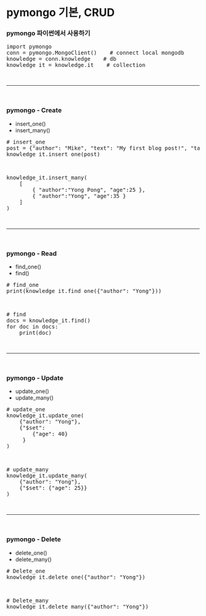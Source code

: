 # pymongo 기본, CRUD

### pymongo 파이썬에서 사용하기

<pre>
import pymongo
conn = pymongo.MongoClient()    # connect local mongodb
knowledge = conn.knowledge    # db
knowledge_it = knowledge.it    # collection
</pre>

<br>

---

</br>

### pymongo - Create

- insert_one()
- insert_many()

<pre>
# insert_one
post = {"author": "Mike", "text": "My first blog post!", "tags": ["mongodb", "python", "pymongo"] }
knowledge_it.insert_one(post)
</pre>

<br>

<pre>
knowledge_it.insert_many(
    [
        { "author":"Yong Pong", "age":25 },
        { "author":"Yong", "age":35 }
    ]
)
</pre>

<br>

---

<br>

### pymongo - Read

- find_one()
- find()

<pre>
# find_one
print(knowledge_it.find_one({"author": "Yong"}))
</pre>

<br>

<pre>
# find
docs = knowledge_it.find()
for doc in docs:
    print(doc)
</pre>

<br>

---

<br>

### pymongo - Update

- update_one()
- update_many()

<pre>
# update_one
knowledge_it.update_one(
    {"author": "Yong"},
    {"$set":
        {"age": 40}
     }
)
</pre>

<br>

<pre>
# update_many
knowledge_it.update_many(
    {"author": "Yong"},
    {"$set": {"age": 25}}
)
</pre>

<br>

---

<br>

### pymongo - Delete

- delete_one()
- delete_many()

<pre>
# Delete_one
knowledge_it.delete_one({"author": "Yong"})
</pre>

<br>

<pre>
# Delete_many
knowledge_it.delete_many({"author": "Yong"})
</pre>